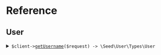 # Reference
## User
<details><summary><code>$client-><a href="/Seed/User/UserClient.php">getUsername</a>($request) -> \Seed\User\Types\User</code></summary>
<dl>
<dd>

#### 🔌 Usage

<dl>
<dd>

<dl>
<dd>

```php
$client->user->getUsername(
    $request,
);
```
</dd>
</dl>
</dd>
</dl>

#### ⚙️ Parameters

<dl>
<dd>

<dl>
<dd>

**$request:** `\Seed\User\Requests\GetUsersRequest` 
    
</dd>
</dl>
</dd>
</dl>


</dd>
</dl>
</details>

